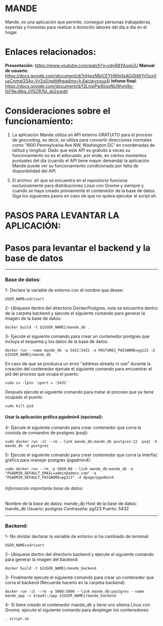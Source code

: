# MANDE

Mande, es una aplicación que permite, conseguir personas trabajadoras, expertas y honestas para realizar a domicilio labores del día a día en el hogar.

# Enlaces relacionados:

**Presentación**: https://www.youtube.com/watch?v=vdyR8YAowUU
**Manual de usuario**: https://docs.google.com/document/d/1nHwzMbiCEYHWm1sAGGbWYrOuxVusCnmql33Ax-Vy2o0/edit#heading=h.6aciwyxxuz4i
**Infome final**: https://docs.google.com/document/d/13LnipPw8jiooNUWym9x-fsF9eJ6kg_OfSZR7bI_sb2s/edit

# Consideraciones sobre el funcionamiento:

1. La aplicación Mande utiliza un API externo GRATUITO para el proceso de geocoding, es decir, se utiliza para convertir direcciones normales como '1600 Pennsylvania Ave NW, Washington DC' en coordenadas de latitud y longitud.
   Dado que este API es gratuito a veces su funcionamiento no es el adecuado, por ende, en ciertos momentos puntuales del día (cuando el API tiene mayor demanda) la aplicación Mande puede ver su funcionamiento condicionado por falta de disponibilidad del API.

2. El archivo .sh que se encuentra en el repositorio funciona exclusivamente para distribuciones Linux con Gnome y siempre
   y cuando se haya creado previamente el contenedor de la base de datos. Siga los siguientes pasos en caso de que no quiera ejecutar el script.sh.

# PASOS PARA LEVANTAR LA APLICACIÓN:

# Pasos para levantar el backend y la base de datos

---

### Base de datos:

1- Declare la variable de entorno con el nombre que desee:

```
USER_NAME=sdrivert
```

2- Ubíquese dentro del directorio DockerPostgres, este se encuentra dentro de la carpeta backend y ejecute el siguiente comando para generar la imagen de la base de datos:

```
docker build -t ${USER_NAME}/mande_db .
```

3- Ejecute el siguiente comando para crear un contenedor postgres que incluya el esquema y los datos de la base de datos:

```
docker run --name mande_db -p 5432:5432 -e POSTGRES_PASSWORD=pg123 -d ${USER_NAME}/mande_db
```

En caso de que se produzca un error “address already in use” durante la creación del contenedor ejecute el siguiente comando para encuentrar el pid del proceso que ocupa el puerto:

```
sudo ss -lptn 'sport = :5432'
```

Después ejecute el siguiente comando para matar el proceso que ya tiene ocupado el puerto:

```
sudo kill pid
```

#### Usar la aplicación gráfica pgadmin4 (opcional):

4- Ejecute el siguiente comando para crear contenedor que corra la consola de comandos de postgres (psql):

```
sudo docker run -it --rm --link mande_db:mande_db postgres:12  psql -h mande_db -U postgres
```

5- Ejecute el siguiente comando para crear contenedor que corra la interfaz gráfica para manejar postgres (pgadmin4):

```
sudo docker run --rm -p 5050:80 --link mande_db:mande_db -e "PGADMIN_DEFAULT_EMAIL=admin@admin.com" -e "PGADMIN_DEFAULT_PASSWORD=pg123" -d dpage/pgadmin4
```

###### Información importante base de datos:

Nombre de la base de datos: mande_db
Host de la base de datos: mande_db
Usuario: postgres
Contraseña: pg123
Puerto: 5432

---

### Backend:

1- No olvidar declarar la variable de entorno si ha cambiado de terminal:

```
USER_NAME=sdrivert
```

2- Ubíquese dentro del directorio backend y ejecute el siguiente comando para generar la imagen del backend:

```
docker build -t ${USER_NAME}/mande_backend   .
```

3- Finalmente ejecute el siguiente comando para crear un contenedor que corra el backend (Recuerde hacerlo en la carpeta backend):

```
docker run -it --rm -p 5000:5000 --link mande_db:postgres --name mande_app -v $(pwd):/app ${USER_NAME}/mande_backend
```

4- Si tiene creado el contenedor mande_db y tiene uns sitema Linux con Gnome, ejecute el siguiente comando para desplegar los contenedores:

```
. script.sh
```
